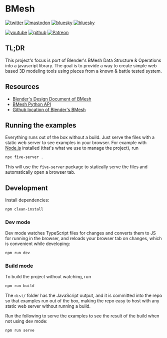 # BMesh

[![twitter](https://img.shields.io/badge/Twitter-profile-blue?style=flat-square&logo=twitter)](https://twitter.com/SketchpunkLabs)
[![mastodon](https://img.shields.io/badge/Mastodon-profile-blue?style=flat-square&logo=mastodon)](https://mastodon.gamedev.place/@sketchpunk)
[![bluesky](https://img.shields.io/badge/Bluesky-profile-blue?style=flat-square&logo=threads)](https://bsky.app/profile/sketchpunk.bsky.social)
[![bluesky](https://img.shields.io/badge/Threads-profile-blue?style=flat-square&logo=threads)](https://www.threads.net/@sketchpunklabs)

[![youtube](https://img.shields.io/badge/Youtube-subscribe-red?style=flat-square&logo=youtube)](https://youtube.com/c/sketchpunklabs)
[![github](https://img.shields.io/badge/Sponsor-donate-red?style=flat-square&logo=github)](https://github.com/sponsors/sketchpunklabs)
[![Patreon](https://img.shields.io/badge/Patreon-donate-red?style=flat-square&logo=youtube)](https://www.patreon.com/sketchpunk)

## TL;DR

This project's focus is port of Blender's BMesh Data Structure & Operations into
a javascript library. The goal is to provide a way to create simple web based 3D
modeling tools using pieces from a known & battle tested system.

## Resources

- [Blender's Design Document of BMesh](https://wiki.blender.org/wiki/Source/Modeling/BMesh/Design)
- [BMesh Python API](https://docs.blender.org/api/current/bmesh.html)
- [Github location of Blender's BMesh](https://github.com/blender/blender/tree/48e60dcbffd86f3778ce75ab67f95461ffbe319c/source/blender/bmesh/intern)

## Running the examples

Everything runs out of the box without a build. Just serve the files with a
static web server to see examples in your browser. For example with
[Node.js](https://nodejs.org/) installed (that's what we use to manage the
project), run

```sh
npx five-server .
```

This will use the `five-server` package to statically serve the files and
automatically open a browser tab.

## Development

Install dependencies:

```sh
npm clean-install
```

### Dev mode

Dev mode watches TypeScript files for changes and converts them to JS for
running in the browser, and reloads your browser tab on changes, which is
convenient while developing:

```sh
npm run dev
```

### Build mode

To build the project without watching, run

```sh
npm run build
```

The `dist/` folder has the JavaScript output, and it is committed into the repo
so that examples run out of the box, making the repo easy to host with any
static web server without running a build.

Run the following to serve the examples to see the result of the build when not
using dev mode:

```sh
npm run serve
```
